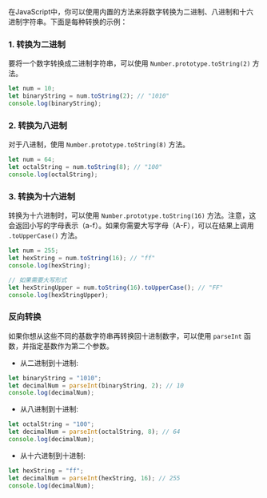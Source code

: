在JavaScript中，你可以使用内置的方法来将数字转换为二进制、八进制和十六进制字符串。下面是每种转换的示例：

### 1. 转换为二进制
要将一个数字转换成二进制字符串，可以使用 `Number.prototype.toString(2)` 方法。

```javascript
let num = 10;
let binaryString = num.toString(2); // "1010"
console.log(binaryString);
```

### 2. 转换为八进制
对于八进制，使用 `Number.prototype.toString(8)` 方法。

```javascript
let num = 64;
let octalString = num.toString(8); // "100"
console.log(octalString);
```

### 3. 转换为十六进制
转换为十六进制时，可以使用 `Number.prototype.toString(16)` 方法。注意，这会返回小写的字母表示（a-f）。如果你需要大写字母（A-F），可以在结果上调用 `.toUpperCase()` 方法。

```javascript
let num = 255;
let hexString = num.toString(16); // "ff"
console.log(hexString);

// 如果需要大写形式
let hexStringUpper = num.toString(16).toUpperCase(); // "FF"
console.log(hexStringUpper);
```

### 反向转换
如果你想从这些不同的基数字符串再转换回十进制数字，可以使用 `parseInt` 函数，并指定基数作为第二个参数。

- 从二进制到十进制:

```javascript
let binaryString = "1010";
let decimalNum = parseInt(binaryString, 2); // 10
console.log(decimalNum);
```

- 从八进制到十进制:

```javascript
let octalString = "100";
let decimalNum = parseInt(octalString, 8); // 64
console.log(decimalNum);
```

- 从十六进制到十进制:

```javascript
let hexString = "ff";
let decimalNum = parseInt(hexString, 16); // 255
console.log(decimalNum);
```

